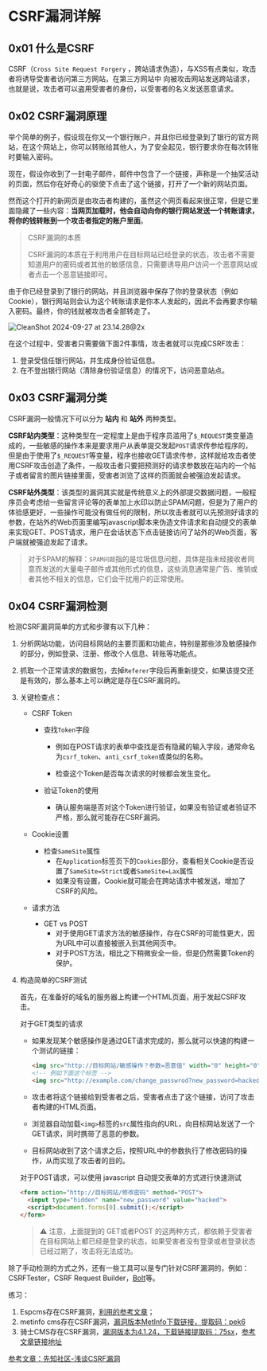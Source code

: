 # CSRF漏洞详解



## 0x01 什么是CSRF

CSRF（`Cross Site Request Forgery` ，跨站请求伪造），与XSS有点类似，攻击者将诱导受害者访问第三方网站，在第三方网站中 向被攻击网站发送跨站请求，也就是说，攻击者可以盗用受害者的身份，以受害者的名义发送恶意请求。



## 0x02 CSRF漏洞原理

举个简单的例子，假设现在你又一个银行账户，并且你已经登录到了银行的官方网站，在这个网站上，你可以转账给其他人，为了安全起见，银行要求你在每次转账时要输入密码。

现在，假设你收到了一封电子邮件，邮件中包含了一个链接，声称是一个抽奖活动的页面，然后你在好奇心的驱使下点击了这个链接，打开了一个新的网站页面。

然而这个打开的新网页是由攻击者构建的，虽然这个网页看起来很正常，但是它里面隐藏了一些内容：**当网页加载时，他会自动向你的银行网站发送一个转账请求，将你的钱转账到一个攻击者指定的账户里面**。

> CSRF漏洞的本质
>
> CSRF漏洞的本质在于利用用户在目标网站已经登录的状态，攻击者不需要知道用户的密码或者其他的敏感信息，只需要诱导用户访问一个恶意网站或者点击一个恶意链接即可。

由于你已经登录到了银行的网站，并且浏览器中保存了你的登录状态（例如Cookie），银行网站则会认为这个转账请求是你本人发起的，因此不会再要求你输入密码。最终，你的钱就被攻击者全部转走了。

![CleanShot 2024-09-27 at 23.14.28@2x](https://takuya-1305710862.cos.ap-shanghai.myqcloud.com/A1ways0nline/picCleanShot%202024-09-27%20at%2023.14.28@2x.png)

在这个过程中，受害者只需要做下面2件事情，攻击者就可以完成CSRF攻击：

1. 登录受信任银行网站，并生成身份验证信息。
2. 在不登出银行网站（清除身份验证信息）的情况下，访问恶意站点。



## 0x03 CSRF漏洞分类

CSRF漏洞一般情况下可以分为 **站内** 和 **站外** 两种类型。

**CSRF站内类型**：这种类型在一定程度上是由于程序员滥用了`$_REQUEST`类变量造成的，一些敏感的操作本来是要求用户从表单提交发起`POST`请求传参给程序的，但是由于使用了`$_REQUEST`等变量，程序也接收GET请求传参，这样就给攻击者使用CSRF攻击创造了条件，一般攻击者只要把预测好的请求参数放在站内的一个帖子或者留言的图片链接里面，受害者浏览了这样的页面就会被强迫发起请求。

**CSRF站外类型**：该类型的漏洞其实就是传统意义上的外部提交数据问题，一般程序员会考虑给一些留言评论等的表单加上水印以防止SPAM问题，但是为了用户的体验感更好，一些操作可能没有做任何的限制，所以攻击者就可以先预测好请求的参数，在站外的Web页面里编写javascript脚本来伪造文件请求和自动提交的表单来实现GET、POST请求，用户在会话状态下点击链接访问了站外的Web页面，客户端就被强迫发起了请求。

> 对于SPAM的解释：`SPAM问题`指的是垃圾信息问题，具体是指未经接收者同意而发送的大量电子邮件或其他形式的信息，这些消息通常是广告、推销或者其他不相关的信息，它们会干扰用户的正常使用。



## 0x04 CSRF漏洞检测

检测CSRF漏洞简单的方式和步骤有以下几种：

1. 分析网站功能，访问目标网站的主要页面和功能点，特别是那些涉及敏感操作的部分，例如登录、注册、修改个人信息、转账等功能点。

2. 抓取一个正常请求的数据包，去掉`Referer`字段后再重新提交，如果该提交还是有效的，那么基本上可以确定是存在CSRF漏洞的。

3. 关键检查点：

   - CSRF Token

     - 查找`Token`字段

       - 例如在POST请求的表单中查找是否有隐藏的输入字段，通常命名为`csrf_token`、`anti_csrf_token`或类似的名称。

       - 检查这个Token是否每次请求的时候都会发生变化。

     - 验证Token的使用

       - 确认服务端是否对这个Token进行验证，如果没有验证或者验证不严格，那么就可能存在CSRF漏洞。

   - Cookie设置
     - 检查`SameSite`属性
       - 在`Application`标签页下的`Cookies`部分，查看相关Cookie是否设置了`SameSite=Strict`或者`SameSite=Lax`属性
       - 如果没有设置，Cookie就可能会在跨站请求中被发送，增加了CSRF的风险。
   - 请求方法
     - GET vs POST
       - 对于使用GET请求方法的敏感操作，存在CSRF的可能性更大，因为URL中可以直接被嵌入到其他网页中。
       - 对于POST方法，相比之下稍微安全一些，但是仍然需要Token的保护。

4. 构造简单的CSRF测试

   首先，在准备好的域名的服务器上构建一个HTML页面，用于发起CSRF攻击。

   对于GET类型的请求

   - 如果发现某个敏感操作是通过GET请求完成的，那么就可以快速的构建一个测试的链接：

     ```html
     <img src="http://目标网站/敏感操作？参数=恶意值" width="0" height="0">
     <!-- 例如下面这个标签 -->
     <img src="http://example.com/change_passwrod?new_password=hacked" with="0" height="0" >
     ```

   - 攻击者将这个链接给到受害者之后，受害者点击了这个链接，访问了攻击者构建的HTML页面。

   - 浏览器自动加载`<img>`标签的`src`属性指向的URL，向目标网站发送了一个GET请求，同时携带了恶意的参数。

   - 目标网站收到了这个请求之后，按照URL中的参数执行了修改密码的操作，从而实现了攻击者的目的。

   对于POST请求，可以使用 javascript 自动提交表单的方式进行快速测试

   ```html
   <form action="http://目标网站/修改密码" method="POST">
     <input type="hidden" name="new_password" value="hacked">
     <script>document.forms[0].submit();</script>
   </form>
   ```

   > ⚠️ 注意，上面提到的 GET或者POST 的这两种方式，都依赖于受害者在目标网站上都已经是登录的状态，如果受害者没有登录或者登录状态已经过期了，攻击将无法成功。



除了手动检测的方式之外，还有一些工具可以是专门针对CSRF漏洞的，例如：CSRFTester，CSRF Request Builder，[Bolt](https://github.com/s0md3v/Bolt)等。

练习：

1. Espcms存在CSRF漏洞，[利用的参考文章](https://blog.csdn.net/m0_63127854/article/details/131619867)；
2. metinfo cms存在CSRF漏洞，[漏洞版本MetInfo下载链接，提取码：pek6](https://pan.baidu.com/s/1ZgKx3BE3hmJkflJxundYSA)
3. 骑士CMS存在CSRF漏洞，[漏洞版本为4.1.24，下载链接提取码：75sx](https://pan.baidu.com/s/1U-I28J2DDTZkY1esQr9H4A)，[参考文章链接地址](https://www.cnblogs.com/wwcdg/p/15913892.html)

[参考文章：先知社区-浅谈CSRF漏洞](https://xz.aliyun.com/t/7450?time__1311=n4%2BxnD0Dy7GQDtAKx05%2BbW%3DIxmTuwBx7KQx)



